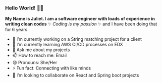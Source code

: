 ### Hello World! 🤔👋

**My Name is Juliet. I am a software engineer with loads of experience in writing clean codes** ✨ _Coding is my passion_ ✨ and I have been doing that for 6 years.

- 🔭 I’m currently working on a String matching project for a client
- 🌱 I’m currently learning AWS CI/CD processes on EDX
- 💬 Ask me about my projects
- 📫 How to reach me: Email
- 😄 Pronouns: She/Her
- ⚡ Fun fact: Connecting with like minds 
- 👯 I’m looking to collaborate on React and Spring boot projects

